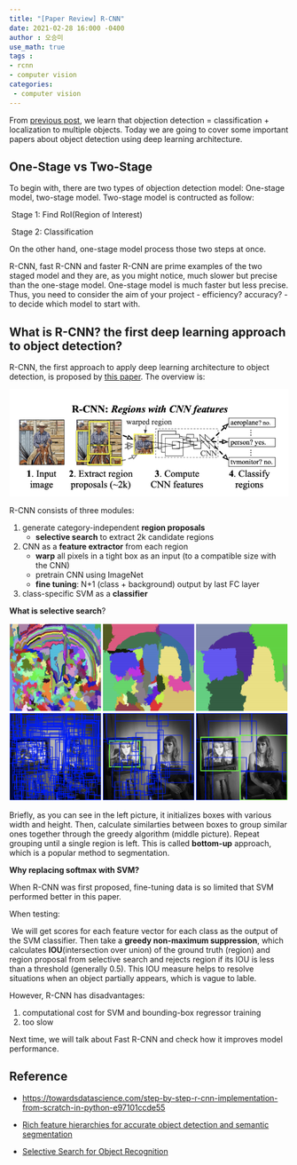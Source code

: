 ```yaml
---
title: "[Paper Review] R-CNN"
date: 2021-02-28 16:000 -0400
author : 오승미
use_math: true
tags :
- rcnn
- computer vision
categories:
 - computer vision
---
```




From [previous post](https://gogl3.github.io/deep-learning/Object-Localization-vs.-Object-Detection-vs.-Semantic-Segmentation-vs.-Instance-Segmentation/), we learn that objection detection = classification + localization to multiple objects. Today we are going to cover some important papers about object detection using deep learning architecture.

## One-Stage vs Two-Stage

To begin with, there are two types of objection detection model: One-stage model, two-stage model. Two-stage model is contructed as follow:

​	Stage 1: Find RoI(Region of Interest) 

​	Stage 2: Classification 

On the other hand, one-stage model process those two steps at once. 

R-CNN, fast R-CNN and faster R-CNN are prime examples of the two staged model and they are, as you might notice, much slower but precise than the one-stage model. One-stage model is much faster but less precise. Thus, you need to consider the aim of your project - efficiency? accuracy? - to decide which model to start with. 



## What is R-CNN? the first deep learning approach to object detection?

R-CNN, the first approach to apply deep learning architecture to object detection, is proposed by [this paper](https://arxiv.org/pdf/1311.2524.pdf). The overview is:

![2021-03-02-rcnn1](/assets/2021-03-02-rcnn1.png)

R-CNN consists of three modules:

1. generate category-independent **region proposals**
   - **selective search** to extract 2k candidate regions
2. CNN as a **feature extractor** from each region
   - **warp** all pixels in a tight box as an input (to a compatible size with the CNN)
   - pretrain CNN using ImageNet
   - **fine tuning**: N+1 (class + background) output by last FC layer
3. class-specific SVM as a **classifier**

**What is selective search**? 

![2021-03-02-rcnn-selective](/assets/2021-03-02-rcnn-selective.png)

Briefly, as you can see in the left picture, it initializes boxes with various width and height. Then, calculate similarties between boxes to group similar ones together through the greedy algorithm (middle picture). Repeat grouping until a single region is left. This is called **bottom-up** approach, which is a popular method to segmentation. 



**Why replacing softmax with SVM?**

When R-CNN was first proposed, fine-tuning data is so limited that SVM performed better in this paper. 



When testing:

​	We will get scores for each feature vector for each class as the output of the SVM classifier. Then take a **greedy non-maximum suppression**, which calculates **IOU**(intersection over union) of the ground truth (region) and region proposal from selective search and rejects region if its IOU is less than a threshold (generally 0.5). This IOU measure helps to resolve situations when an object partially appears, which is vague to lable. 

However, R-CNN has disadvantages:

1. computational cost for SVM and bounding-box regressor training
2. too slow

Next time, we will talk about Fast R-CNN and check how it improves model performance.

## Reference

- https://towardsdatascience.com/step-by-step-r-cnn-implementation-from-scratch-in-python-e97101ccde55
- [Rich feature hierarchies for accurate object detection and semantic segmentation](https://arxiv.org/pdf/1311.2524.pdf)

- [Selective Search for Object Recognition](http://www.huppelen.nl/publications/selectiveSearchDraft.pdf)

  